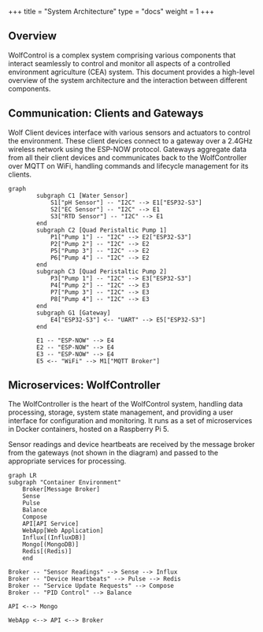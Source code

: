 +++
title = "System Architecture"
type = "docs"
weight = 1
+++

## Overview

WolfControl is a complex system comprising various components that interact seamlessly to control and monitor all aspects of a controlled environment agriculture (CEA) system. This document provides a high-level overview of the system architecture and the interaction between different components.

## Communication: Clients and Gateways

Wolf Client devices interface with various sensors and actuators to control the environment. These client devices connect to a gateway over a 2.4GHz wireless network using the ESP-NOW protocol. Gateways aggregate data from all their client devices and communicates back to the WolfController over MQTT on WiFi, handling commands and lifecycle management for its clients.

```mermaid
graph
        subgraph C1 [Water Sensor]
            S1["pH Sensor"] -- "I2C" --> E1["ESP32-S3"]
            S2["EC Sensor"] -- "I2C" --> E1
            S3["RTD Sensor"] -- "I2C" --> E1
        end
        subgraph C2 [Quad Peristaltic Pump 1]
            P1["Pump 1"] -- "I2C" --> E2["ESP32-S3"]
            P2["Pump 2"] -- "I2C" --> E2
            P5["Pump 3"] -- "I2C" --> E2
            P6["Pump 4"] -- "I2C" --> E2
        end
        subgraph C3 [Quad Peristaltic Pump 2]
            P3["Pump 1"] -- "I2C" --> E3["ESP32-S3"]
            P4["Pump 2"] -- "I2C" --> E3
            P7["Pump 3"] -- "I2C" --> E3
            P8["Pump 4"] -- "I2C" --> E3
        end
        subgraph G1 [Gateway]
            E4["ESP32-S3"] <-- "UART" --> E5["ESP32-S3"]
        end
        
        E1 -- "ESP-NOW" --> E4
        E2 -- "ESP-NOW" --> E4
        E3 -- "ESP-NOW" --> E4
        E5 <-- "WiFi" --> M1["MQTT Broker"]
```

## Microservices: WolfController

The WolfController is the heart of the WolfControl system, handling data processing, storage, system state management, and providing a user interface for configuration and monitoring. It runs as a set of microservices in Docker containers, hosted on a Raspberry Pi 5.

Sensor readings and device heartbeats are received by the message broker from the gateways (not shown in the diagram) and passed to the appropriate services for processing.

```mermaid
graph LR
subgraph "Container Environment"
    Broker[Message Broker]
    Sense
    Pulse
    Balance
    Compose
    API[API Service]
    WebApp[Web Application]
    Influx[(InfluxDB)]
    Mongo[(MongoDB)]
    Redis[(Redis)]
    end

Broker -- "Sensor Readings" --> Sense --> Influx
Broker -- "Device Heartbeats" --> Pulse --> Redis
Broker -- "Service Update Requests" --> Compose
Broker -- "PID Control" --> Balance

API <--> Mongo

WebApp <--> API <--> Broker
```
